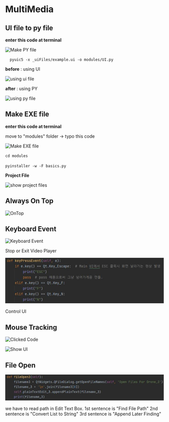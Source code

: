 # MultiMedia


## UI file to py file
  
  **enter this code at terminal**
   
   ![Make PY file](https://github.com/201524495/MultiMedia/blob/main/image/UItoPY.JPG)
   
      pyuic5 -x _uiFiles/example.ui -o modules/UI.py

**before** : using UI

   ![using ui file](https://github.com/201524495/MultiMedia/blob/main/image/before.JPG)

**after** : using PY

   ![using py file](https://github.com/201524495/MultiMedia/blob/main/image/after.JPG)


## Make EXE file

  **enter this code at terminal**
  
  move to "modules" folder -> typo this code
  
   ![Make EXE file](https://github.com/201524495/MultiMedia/blob/main/image/makeEXE.JPG)
   
    cd modules
    
    pyinstaller -w -F basics.py
    
 **Project File**

   ![show project files](https://github.com/201524495/MultiMedia/blob/main/image/projcet.JPG)

 ## Always On Top
 
 ![OnTop](https://github.com/201524495/MultiMedia/blob/main/image/alwaysOnTop.JPG)
 
 ## Keyboard Event
 
 ![Keyboard Event](https://github.com/201524495/MultiMedia/blob/main/image/keyboardEvent.JPG)
 
  Stop or Exit Video Player
 
 ![Keyboard Event](https://github.com/201524495/2021_MultiMedia/blob/main/image/keyboardEvent2.JPG)
 
  Control UI
 
 ## Mouse Tracking

 ![Clicked Code](https://github.com/201524495/MultiMedia/blob/main/image/mouseClicked.JPG)

 ![Show UI](https://github.com/201524495/MultiMedia/blob/main/image/location_X_Y.JPG)
 
 
## File Open
  
  ![File Open](https://github.com/201524495/2021_MultiMedia/blob/main/image/fileOpen.JPG)
  
  we have to read path in Edit Text Box.
  1st sentence is "Find File Path"
  2nd sentence is "Convert List to String"
  3rd sentence is "Append Later Finding"
  
